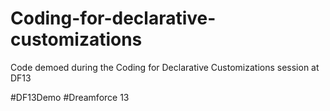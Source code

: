 Coding-for-declarative-customizations
=====================================

Code demoed during the Coding for Declarative Customizations session at DF13

#DF13Demo #Dreamforce 13
